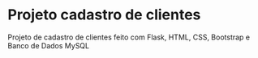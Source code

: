 # Projeto cadastro de clientes
 Projeto de cadastro de clientes feito com Flask, HTML, CSS, Bootstrap e Banco de Dados MySQL
